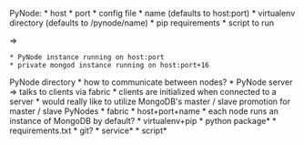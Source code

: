 
PyNode:
    * host
    * port
    * config file
        * name (defaults to host:port)
        * virtualenv directory (defaults to /pynode/name)
        * pip requirements
        * script to run

=>

    * PyNode instance running on host:port
    * private mongod instance running on host:port+16


PyNode directory
    * how to communicate between nodes?
        * PyNode server => talks to clients via fabric
        * clients are initialized when connected to a server
        * would really like to utilize MongoDB's master / slave promotion
          for master / slave PyNodes
        * fabric
    * host+port+name
    * each node runs an instance of MongoDB by default?
    * virtualenv+pip
    * python package*
        * requirements.txt
    * git?
    * service*
    * script*

